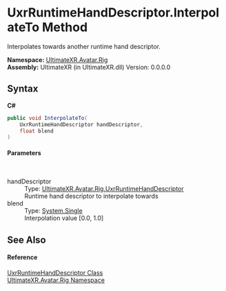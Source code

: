 # UxrRuntimeHandDescriptor.InterpolateTo Method 
 

Interpolates towards another runtime hand descriptor.

**Namespace:**&nbsp;<a href="N_UltimateXR_Avatar_Rig">UltimateXR.Avatar.Rig</a><br />**Assembly:**&nbsp;UltimateXR (in UltimateXR.dll) Version: 0.0.0.0

## Syntax

**C#**<br />
``` C#
public void InterpolateTo(
	UxrRuntimeHandDescriptor handDescriptor,
	float blend
)
```


#### Parameters
&nbsp;<dl><dt>handDescriptor</dt><dd>Type: <a href="T_UltimateXR_Avatar_Rig_UxrRuntimeHandDescriptor">UltimateXR.Avatar.Rig.UxrRuntimeHandDescriptor</a><br />Runtime hand descriptor to interpolate towards</dd><dt>blend</dt><dd>Type: <a href="https://docs.microsoft.com/dotnet/api/system.single" target="_blank" rel="noopener noreferrer">System.Single</a><br />Interpolation value [0.0, 1.0]</dd></dl>

## See Also


#### Reference
<a href="T_UltimateXR_Avatar_Rig_UxrRuntimeHandDescriptor">UxrRuntimeHandDescriptor Class</a><br /><a href="N_UltimateXR_Avatar_Rig">UltimateXR.Avatar.Rig Namespace</a><br />
